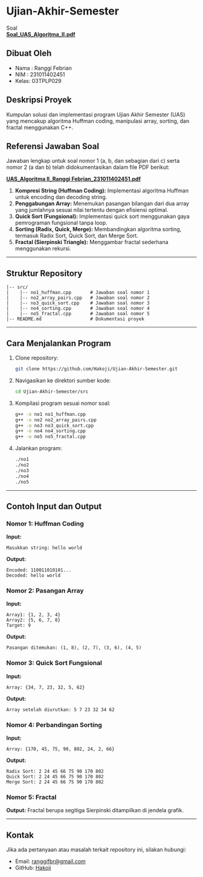 # Ujian-Akhir-Semester

Soal  
**[Soal_UAS_Algoritma_II.pdf](./Soal_UAS_Algoritma_II.pdf)**


## Dibuat Oleh
- Nama : Ranggi Febrian  
- NIM  : 231011402451  
- Kelas: 03TPLP029  

## Deskripsi Proyek
Kumpulan solusi dan implementasi program Ujian Akhir Semester (UAS) yang mencakup algoritma Huffman coding, manipulasi array, sorting, dan fractal menggunakan C++.

## Referensi Jawaban Soal

Jawaban lengkap untuk soal nomor 1 (a, b, dan sebagian dari c) serta nomor 2 (a dan b) telah didokumentasikan dalam file PDF berikut:

**[UAS_Algoritma II_Ranggi Febrian_231011402451.pdf](./UAS_Algoritma%20II_Ranggi%20Febrian_231011402451.pdf)**

1. **Kompresi String (Huffman Coding):** Implementasi algoritma Huffman untuk encoding dan decoding string.
2. **Penggabungan Array:** Menemukan pasangan bilangan dari dua array yang jumlahnya sesuai nilai tertentu dengan efisiensi optimal.
3. **Quick Sort (Fungsional):** Implementasi quick sort menggunakan gaya pemrograman fungsional tanpa loop.
4. **Sorting (Radix, Quick, Merge):** Membandingkan algoritma sorting, termasuk Radix Sort, Quick Sort, dan Merge Sort.
5. **Fractal (Sierpinski Triangle):** Menggambar fractal sederhana menggunakan rekursi.

---

## Struktur Repository

```
|-- src/
|    |-- no1_huffman.cpp       # Jawaban soal nomor 1
|    |-- no2_array_pairs.cpp   # Jawaban soal nomor 2
|    |-- no3_quick_sort.cpp    # Jawaban soal nomor 3
|    |-- no4_sorting.cpp       # Jawaban soal nomor 4
|    |-- no5_fractal.cpp       # Jawaban soal nomor 5
|-- README.md                  # Dokumentasi proyek
```

---

## Cara Menjalankan Program

1. Clone repository:
   ```bash
   git clone https://github.com/Hakoji/Ujian-Akhir-Semester.git
   ```
2. Navigasikan ke direktori sumber kode:
   ```bash
   cd Ujian-Akhir-Semester/src
   ```
3. Kompilasi program sesuai nomor soal:
   ```bash
   g++ -o no1 no1_huffman.cpp
   g++ -o no2 no2_array_pairs.cpp
   g++ -o no3 no3_quick_sort.cpp
   g++ -o no4 no4_sorting.cpp
   g++ -o no5 no5_fractal.cpp
   ```
4. Jalankan program:
   ```bash
   ./no1
   ./no2
   ./no3
   ./no4
   ./no5
   ```

---

## Contoh Input dan Output

### **Nomor 1: Huffman Coding**
**Input:**
```
Masukkan string: hello world
```
**Output:**
```
Encoded: 110011010101...
Decoded: hello world
```

### **Nomor 2: Pasangan Array**
**Input:**
```
Array1: {1, 2, 3, 4}
Array2: {5, 6, 7, 8}
Target: 9
```
**Output:**
```
Pasangan ditemukan: (1, 8), (2, 7), (3, 6), (4, 5)
```

### **Nomor 3: Quick Sort Fungsional**
**Input:**
```
Array: {34, 7, 23, 32, 5, 62}
```
**Output:**
```
Array setelah diurutkan: 5 7 23 32 34 62
```

### **Nomor 4: Perbandingan Sorting**
**Input:**
```
Array: {170, 45, 75, 90, 802, 24, 2, 66}
```
**Output:**
```
Radix Sort: 2 24 45 66 75 90 170 802
Quick Sort: 2 24 45 66 75 90 170 802
Merge Sort: 2 24 45 66 75 90 170 802
```

### **Nomor 5: Fractal**
**Output:**
Fractal berupa segitiga Sierpinski ditampilkan di jendela grafik.

---

## Kontak
Jika ada pertanyaan atau masalah terkait repository ini, silakan hubungi:  
- Email: ranggifbr@gmail.com  
- GitHub: [Hakoji](https://github.com/Hakoji)
